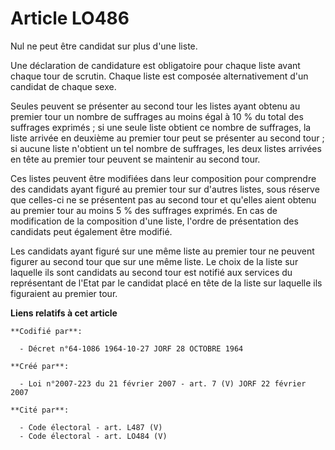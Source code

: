 # Article LO486

Nul ne peut être candidat sur plus d'une liste.

Une déclaration de candidature est obligatoire pour chaque liste avant chaque tour de scrutin. Chaque liste est composée
alternativement d'un candidat de chaque sexe.

Seules peuvent se présenter au second tour les listes ayant obtenu au premier tour un nombre de suffrages au moins égal à 10
% du total des suffrages exprimés ; si une seule liste obtient ce nombre de suffrages, la liste arrivée en deuxième au
premier tour peut se présenter au second tour ; si aucune liste n'obtient un tel nombre de suffrages, les deux listes
arrivées en tête au premier tour peuvent se maintenir au second tour.

Ces listes peuvent être modifiées dans leur composition pour comprendre des candidats ayant figuré au premier tour sur
d'autres listes, sous réserve que celles-ci ne se présentent pas au second tour et qu'elles aient obtenu au premier tour au
moins 5 % des suffrages exprimés. En cas de modification de la composition d'une liste, l'ordre de présentation des candidats
peut également être modifié.

Les candidats ayant figuré sur une même liste au premier tour ne peuvent figurer au second tour que sur une même liste. Le
choix de la liste sur laquelle ils sont candidats au second tour est notifié aux services du représentant de l'Etat par le
candidat placé en tête de la liste sur laquelle ils figuraient au premier tour.

**Liens relatifs à cet article**

	**Codifié par**:

	  - Décret n°64-1086 1964-10-27 JORF 28 OCTOBRE 1964

	**Créé par**:

	  - Loi n°2007-223 du 21 février 2007 - art. 7 (V) JORF 22 février 2007

	**Cité par**:

	  - Code électoral - art. L487 (V)
	  - Code électoral - art. LO484 (V)
